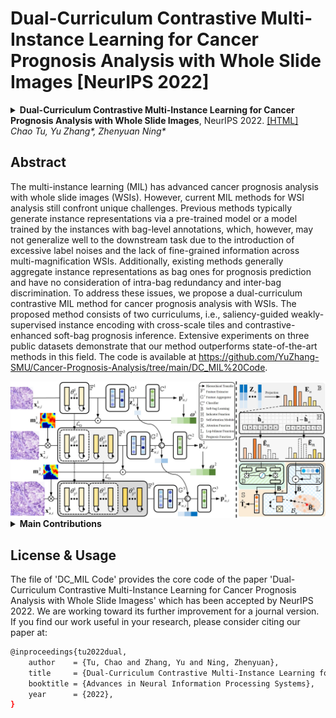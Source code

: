 Dual-Curriculum Contrastive Multi-Instance Learning for Cancer Prognosis Analysis with Whole Slide Images [NeurIPS 2022]
=====================================
<details>
<summary>
  <b>Dual-Curriculum Contrastive Multi-Instance Learning for Cancer Prognosis Analysis with Whole Slide Images</b>, NeurIPS 2022.
  <a href="" target="blank">[HTML]</a>
    <br><em><a>Chao Tu</a>, <a>Yu Zhang*</a>, <a>Zhenyuan Ning*</a></em></br>
</summary>

```bash
@inproceedings{tu2022dual,
    author    = {Tu, Chao and Zhang, Yu and Ning, Zhenyuan},
    title     = {Dual-Curriculum Contrastive Multi-Instance Learning for Cancer Prognosis Analysis with Whole Slide Images},
    booktitle = {Advances in Neural Information Processing Systems},
    year      = {2022},
}
```
</details>

## Abstract
The multi-instance learning (MIL) has advanced cancer prognosis analysis with whole slide images (WSIs). However, current MIL methods for WSI analysis still confront unique challenges. Previous methods typically generate instance representations via a pre-trained model or a model trained by the instances with bag-level annotations, which, however, may not generalize well to the downstream task due to the introduction of excessive label noises and the lack of fine-grained information across multi-magnification WSIs. Additionally, existing methods generally aggregate instance representations as bag ones for prognosis prediction and have no consideration of intra-bag redundancy and inter-bag discrimination. To address these issues, we propose a dual-curriculum contrastive MIL method for cancer prognosis analysis with WSIs. The proposed method consists of two curriculums, i.e., saliency-guided weakly-supervised instance encoding with cross-scale tiles and contrastive-enhanced soft-bag prognosis inference. Extensive experiments on three public datasets demonstrate that our method outperforms state-of-the-art methods in this field. The code is available at https://github.com/YuZhang-SMU/Cancer-Prognosis-Analysis/tree/main/DC_MIL%20Code.

<img src="./docs/pipeline.jpg" width="1500px" align="center" />

<details>
  <summary>
	  <b>Main Contributions</b>
  </summary>

1. **Dual-curriculum Contrastive Multi-instance Learning (DC_MIL) Method.** The proposed method consists of two easy-to-hard curriculums, i.e., saliency-guided weakly-supervised instance encoding with cross-scale tiles and contrastive-enhanced soft-bag prognosis inference. Specifically, we first conduct a preliminary task to learn instance representations by considering risk stratification status (degraded from survival time) as annotation, followed by the prognosis inference with survival time as supervision.
2. **Curriculum I: Saliency-guided Weakly-supervised Instance Encoding with Cross-scale Tiles.** It is supervised by relatively weak annotations so as to reduce label noises and maintain prognosis-related guidance. Additionally, to imitate the reviewing procedure of pathologists, we leverage the low-magnification saliency map to guide the encoding of high-magnification instances for exploring fine-grained information across multi-magnification WSIs.
3. **Curriculum II: Contrastive-enhanced Soft-bag Prognosis Inference.** Instead of enrolling all instances, we adaptively identify and integrate representative instances within a bag (as the soft-bag) for prognosis inference and leverage the constrained self-attention strategy to obtain extra sparseness for soft-bag representations, which can help reduce intra-bag redundancy in both instance and feature levels. Meanwhile, we improve the Cox loss with two-tier contrastive learning for enhancing intra-bag and inter-bag discrimination.
4. **Performance in Cancer Prognosis Analysis with WSIs.** We evaluate the proposed method on three public cancer datasets, and extensive experiments demonstrate its superiority in cancer prognosis analysis with WSIs.
</details>



## License & Usage 
The file of 'DC_MIL Code' provides the core code of the paper 'Dual-Curriculum Contrastive Multi-Instance Learning for Cancer Prognosis Analysis with Whole Slide Imagess' which has been accepted by NeurIPS 2022. We are working toward its further improvement for a journal version. 
If you find our work useful in your research, please consider citing our paper at:
```bash
@inproceedings{tu2022dual,
    author    = {Tu, Chao and Zhang, Yu and Ning, Zhenyuan},
    title     = {Dual-Curriculum Contrastive Multi-Instance Learning for Cancer Prognosis Analysis with Whole Slide Images},
    booktitle = {Advances in Neural Information Processing Systems},
    year      = {2022},
}
```